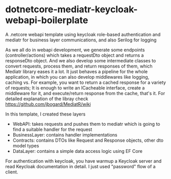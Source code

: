 # dotnetcore-mediatr-keycloak-webapi-boilerplate
A .netcore webapi template using keycloak role-based authentication and mediatr for business layer communications, and also Serilog for logging

As we all do in webapi development, we generate some endpoints (controller/actions) which takes a requestDto object and returns a responseDto object. And we also develop some intermediate classes to convert requests, process them, and return responses of them, which Mediatr library eases it a lot. It just behaves a pipeline for the whole application, in which you can also develop middlewares like logging, caching vs. For example, you want to return a cached response for a variety of requests; It is enough to write an ICacheable interface, create a middleware for it, and execute/return response from the cache, that's it. For detailed explanation of the libray check https://github.com/jbogard/MediatR/wiki

In this template, I created these layers
- WebAPI: takes requests and pushes them to mediatr which is going to find a suitable handler for the request
- BusinessLayer: contains handler implementations
- Contracts: contains DTOs like Request and Response objects, other dto model types
- DataLayer: contains a simple data access logic using EF Core

For authentication with keycloak, you have warmup a Keycloak server and read Keycloak documentation in detail. I just used "password" flow of a client.
